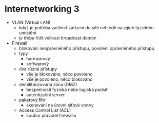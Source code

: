 # Internetworking 3
- VLAN (Virtual LAN)
  - když je potřeba začlenit zařízení do sítě nehledě na jejich fyzickém umístění
  - je třeba řídit velikost broadcast domén
- Firewall
  - blokování neoprávněného přístupu, povolení oprávněného přístupu
  - typy
    - hardwarový
    - softwarový
  - dva různé přístupy
    - vše je blokováno, něco povoleno
    - vše je povoleno, něco blokováno
  - demilitarizovaná zóna (DMZ)
    - bezpečnosti fyzická nebo logická podsíť
    - autentizační server
  - paketový filtr
    - skenování na úrovni síťové vrstvy
  - Access Control List (ACL)
    - soubor pravidel firewallu